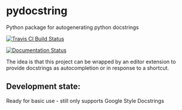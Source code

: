 # pydocstring

Python package for autogenerating python docstrings

[![Travis CI Build Status](https://travis-ci.org/robodair/pydocstring.svg?branch=master)](https://travis-ci.org/robodair/pydocstring)

[![Documentation Status](https://readthedocs.org/projects/pydocstring/badge/?version=latest)](https://pydocstring.readthedocs.io/en/latest/?badge=latest)

The idea is that this project can be wrapped by an editor extension to provide docstrings as autocompletion or in response to a shortcut.

## Development state:
Ready for basic use - still only supports Google Style Docstrings

